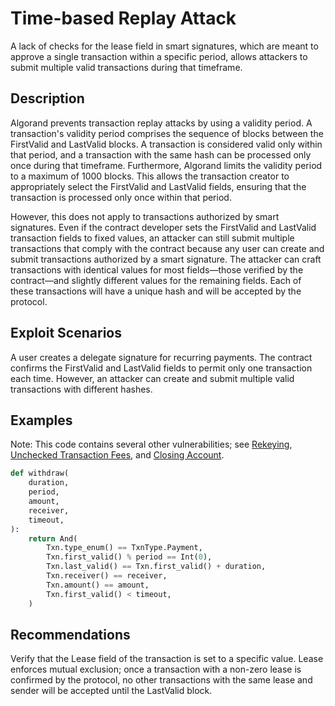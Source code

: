 # Time-based Replay Attack

A lack of checks for the lease field in smart signatures, which are meant to approve a single transaction within a specific period, allows attackers to submit multiple valid transactions during that timeframe.

## Description

Algorand prevents transaction replay attacks by using a validity period. A transaction's validity period comprises the sequence of blocks between the FirstValid and LastValid blocks. A transaction is considered valid only within that period, and a transaction with the same hash can be processed only once during that timeframe. Furthermore, Algorand limits the validity period to a maximum of 1000 blocks. This allows the transaction creator to appropriately select the FirstValid and LastValid fields, ensuring that the transaction is processed only once within that period.

However, this does not apply to transactions authorized by smart signatures. Even if the contract developer sets the FirstValid and LastValid transaction fields to fixed values, an attacker can still submit multiple transactions that comply with the contract because any user can create and submit transactions authorized by a smart signature. The attacker can craft transactions with identical values for most fields—those verified by the contract—and slightly different values for the remaining fields. Each of these transactions will have a unique hash and will be accepted by the protocol.

## Exploit Scenarios

A user creates a delegate signature for recurring payments. The contract confirms the FirstValid and LastValid fields to permit only one transaction each time. However, an attacker can create and submit multiple valid transactions with different hashes.

## Examples

Note: This code contains several other vulnerabilities; see [Rekeying](../rekeying), [Unchecked Transaction Fees](../unchecked_transaction_fee), and [Closing Account](../closing_account).

```py
def withdraw(
    duration,
    period,
    amount,
    receiver,
    timeout,
):
    return And(
        Txn.type_enum() == TxnType.Payment,
        Txn.first_valid() % period == Int(0),
        Txn.last_valid() == Txn.first_valid() + duration,
        Txn.receiver() == receiver,
        Txn.amount() == amount,
        Txn.first_valid() < timeout,
    )
```

## Recommendations

Verify that the Lease field of the transaction is set to a specific value. Lease enforces mutual exclusion; once a transaction with a non-zero lease is confirmed by the protocol, no other transactions with the same lease and sender will be accepted until the LastValid block.
